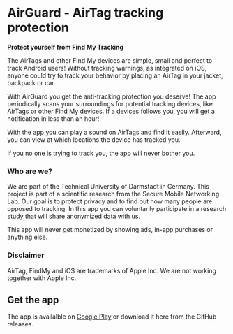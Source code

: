 # AirGuard - AirTag tracking protection 

**Protect yourself from Find My Tracking**

The AirTags and other Find My devices are simple, small and perfect to track Android users! 
Without tracking warnings, as integrated on iOS, anyone could try to track your behavior by placing an AirTag in your jacket, backpack or car. 

With AirGuard you get the anti-tracking protection you deserve! 
The app periodically scans your surroundings for potential tracking devices, like AirTags or other Find My devices. 
If a devices follows you, you will get a notification in less than an hour! 

With the app you can play a sound on AirTags and find it easily. Afterward, you can view at which locations the device has tracked you. 

If you no one is trying to track you, the app will never bother you. 

###  Who are we? 
We are part of the Technical University of Darmstadt in Germany. This project is part of a scientific research from the Secure Mobile Networking Lab. Our goal is to protect privacy and to find out how many people are opposed to tracking.
In this app you can voluntarily participate in a research study that will share anonymized data with us. 

This app will never get monetized by showing ads, in-app purchases or anything else. 

### Disclaimer
AirTag, FindMy and iOS are trademarks of Apple Inc. 
We are not working together with Apple Inc.

## Get the app 
The app is availalble on [Google Play](https://play.google.com/store/apps/details?id=de.seemoo.at_tracking_detection.release) or download it here from the GitHub releases. 